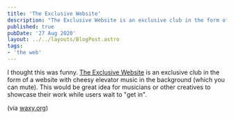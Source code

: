 ```yaml
---
title: 'The Exclusive Website'
description: "The Exclusive Website is an exclusive club in the form of a website with cheesy elevator music in the background (which you can mute)."
published: true
pubDate: '27 Aug 2020'
layout: ../../layouts/BlogPost.astro
tags:
- 'the web'
---
```


I thought this was funny. [The Exclusive Website](https://exclusive.website/) is an exclusive club in the form of a website with cheesy elevator music in the background (which you can mute). This would be great idea for musicians or other creatives to showcase their work while users wait to "get in".

(via [waxy.org](https://waxy.org/))


